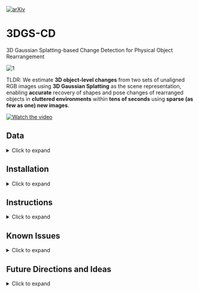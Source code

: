 [![arXiv](https://img.shields.io/badge/arXiv-2411.03706-b31b1b.svg)](https://arxiv.org/abs/2411.03706)
# 3DGS-CD
3D Gaussian Splatting-based Change Detection for Physical Object Rearrangement

![1](https://github.com/user-attachments/assets/659806cd-d127-48aa-addb-771db4458926)


TLDR: We estimate **3D object-level changes** from two sets of unaligned RGB images using **3D Gaussian Splatting** as the scene representation, enabling **accurate** recovery of shapes and pose changes of rearranged objects in **cluttered environments** within **tens of seconds** using **sparse (as few as one) new images**.

[![Watch the video](https://via.placeholder.com/100)](https://github.com/user-attachments/assets/ef073079-6bed-4a06-8f0e-4e765a5fd680)

## Data
<details>
  <summary>Click to expand</summary>

The **3DGS-CD dataset** can be found [here](https://drive.google.com/drive/folders/1OPUu643bkbAoryASNMi8_iDJGnypotc0?usp=drive_link).
All the RGB images have been pre-processed (i.e. downscaled and undistorted).
Below is the structure of the data folder:
```
scene_name
  - rgb: Pre-change images
  - rgb_new: Post-change images
    - Images at indices 0, 2, 4, ... are used for change detection
    - Images at indices 1, 3, 5, ... are used for evaluation
  - masks_gt: Ground truth change masks for evaluation images
  - nerfstudio_models: Pre-change 3DGS model weights
  - config.yml: Config file for the pre-change 3DGS model
  - transforms.json: Pre- and post-change camera poses in NerfStudio format
  - configs.json: Hyper-parameters
```
</details>


## Installation

<details>
  <summary>Click to expand</summary>

### 1. Install nerfstudio dependencies

#### 1.0 Create conda environment

```bash
conda create --name gscd -y python=3.8
conda activate gscd
pip install --upgrade pip
```

#### 1.1 Install CUDA dependencies

Install PyTorch with CUDA and [tiny-cuda-nn](https://github.com/NVlabs/tiny-cuda-nn).
`cuda-toolkit` is required for building `tiny-cuda-nn`.

For CUDA 11.8:

```bash
pip install torch==2.1.2+cu118 torchvision==0.16.2+cu118 --extra-index-url https://download.pytorch.org/whl/cu118

conda install -c "nvidia/label/cuda-11.8.0" cuda-toolkit
pip install ninja git+https://github.com/NVlabs/tiny-cuda-nn/#subdirectory=bindings/torch
```

See [Dependencies](https://github.com/nerfstudio-project/nerfstudio/blob/main/docs/quickstart/installation.md#dependencies)
in the Installation documentation for more.

#### 1.2 Install nerfstudio dependencies

```
git clone https://github.com/520xyxyzq/3DGS-CD.git 3dgscd
cd 3dgscd
pip install --upgrade pip setuptools
pip install -e .
```

### 2. Install 3DGS-CD dependencies

#### 2.1 Install EfficientSAM

Follow EfficientSAM [instructions](https://github.com/yformer/EfficientSAM)

**OR** if you prefer pip install:

```bash
pip install git+https://github.com/yformer/EfficientSAM.git@c9408a74b1db85e7831977c66e9462c6f4891729
```
Download the EfficientSAM model weight from [here](https://github.com/yformer/EfficientSAM/blob/main/weights/efficient_sam_vits.pt.zip) and change line 21 of [this file](https://github.com/yformer/EfficientSAM/blob/main/efficient_sam/build_efficient_sam.py) in your python lib to point to the downloaded weight. 

#### 2.2 Install HLoc

```bash
pip install git+https://github.com/cvg/Hierarchical-Localization.git@73a3cb0f59659306eb6c15c7213137b2196c5ceb
```
</details>

## Instructions
<details>
  <summary>Click to expand</summary>

### Run on our data

```
python nerfstudio/scripts/change_det.py \
  --config <data_folder>/<scene_name>/config.yml \
  --transform <data_folder>/<scene_name>/transforms.json \
  --output <data_folder>/<scene_name> \
  --ckpt <data_folder>/<scene_name>/nerfstudio_models/
```

**NOTE**: 
1. All output masks are saved under `<data_folder>/<scene_name>/masks_new/`. The `mask_*.png` files are the object move-out masks (previous location), and the `mask_new_*.png` files are the move-in masks (new location).
2. We have uploaded the pre-change 3DGS models with the data. This means you do not need to train the pre-change 3DGS models.
3. The post-change camera pose estimation is already handled for you, and the poses are stored in the `transforms.json` file.


### Run on custom data

#### 1. Data capture:
Use your phone (tested with iPhone-13 mini) to capture >150 images for your scene, make object-level changes and capture another ~10 images of the changed state of the scene.

#### 2. Data Processing
#### 3. Run our method
</details>

## Known Issues
<details>
  <summary>Click to expand</summary>

### Parameter tuning
If the data is not captured carefully, our method can be sensitive to hyperparameters. Below are the key parameters we recommend tuning first:

### Bug!
It wouldn’t be surprising if a bug slipped in somewhere in the pipeline. If you catch a bug, please open an issue to let us know.
</details>

## Future Directions and Ideas
<details>
  <summary>Click to expand</summary>

We’re excited about the future directions this work inspires and enables! Below, we highlight some promising research opportunities. If you're interested in exploring any of these, feel free to reach out—we’d love to chat!

### Sparse-view 3DGS-CD
Can we detect 3D changes with just 4 pre-change images and 4 post-change images?!

### 3DGS-CD enables robot workspace reset

### Update-able radiance field models to 3D scene changes

### Non-rigid 3DGS-CD

</details>



